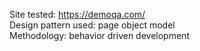 Site tested: https://demoqa.com/ \
Design pattern used: page object model \
Methodology: behavior driven development

